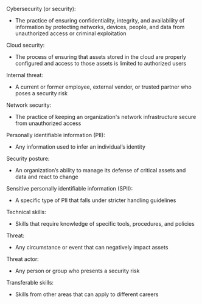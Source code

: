 Cybersecurity (or security): 
- The practice of ensuring confidentiality, integrity, and availability of information by protecting networks, devices, people, and data from unauthorized access or criminal exploitation

Cloud security: 
- The process of ensuring that assets stored in the cloud are properly configured and access to those assets is limited to authorized users

Internal threat: 
- A current or former employee, external vendor, or trusted partner who poses a security risk

Network security: 
- The practice of keeping an organization's network infrastructure secure from unauthorized access

Personally identifiable information (PII): 
- Any information used to infer an individual’s identity

Security posture: 
- An organization’s ability to manage its defense of critical assets and data and react to change 

Sensitive personally identifiable information (SPII): 
- A specific type of PII that falls under stricter handling guidelines

Technical skills: 
- Skills that require knowledge of specific tools, procedures, and policies 

Threat: 
- Any circumstance or event that can negatively impact assets

Threat actor: 
- Any person or group who presents a security risk

Transferable skills: 
- Skills from other areas that can apply to different careers 
